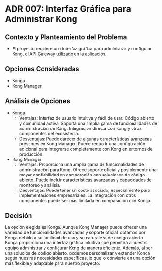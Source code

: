 # ADR 007: Interfaz Gráfica para Administrar Kong
## Contexto y Planteamiento del Problema
* El proyecto requiere una interfaz gráfica para administrar y configurar Kong, el API Gateway utilizado en la aplicación.
## Opciones Consideradas
* Konga
* Kong Manager
## Análisis de Opciones
* Konga
  * Ventajas:
Interfaz de usuario intuitiva y fácil de usar.
Código abierto y comunidad activa.
Soporta una amplia gama de funcionalidades de administración de Kong.
Integración directa con Kong y otros componentes del ecosistema.
  * Desventajas:
Puede carecer de algunas características avanzadas presentes en Kong Manager.
Puede requerir una configuración adicional para integrarse completamente con Kong en entornos de producción.
* Kong Manager
  * Ventajas:
Proporciona una amplia gama de funcionalidades de administración para Kong.
Ofrece soporte oficial y posiblemente una mayor confiabilidad en comparación con soluciones de código abierto.
Puede incluir características avanzadas y capacidades de monitoreo y análisis.
  * Desventajas:
Puede tener un costo asociado, especialmente para implementaciones empresariales.
La integración con otros componentes puede ser más limitada en comparación con Konga.
## Decisión
La opción elegida es Konga. Aunque Kong Manager puede ofrecer una variedad de funcionalidades avanzadas y soporte oficial, optamos por Konga debido a su facilidad de uso y su naturaleza de código abierto. Konga proporciona una interfaz gráfica intuitiva que permitirá a nuestro equipo administrar y configurar Kong de manera eficiente. Además, al ser una solución de código abierto, podemos personalizar y extender Konga según nuestras necesidades específicas, lo que lo convierte en una opción más flexible y adaptable para nuestro proyecto.
